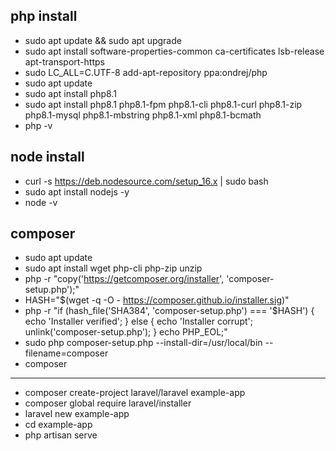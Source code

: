 ## php install

* sudo apt update && sudo apt upgrade 
* sudo apt install software-properties-common ca-certificates lsb-release apt-transport-https 
* sudo LC_ALL=C.UTF-8 add-apt-repository ppa:ondrej/php 
* sudo apt update
* sudo apt install php8.1 
* sudo apt install php8.1 php8.1-fpm php8.1-cli php8.1-curl php8.1-zip php8.1-mysql php8.1-mbstring php8.1-xml php8.1-bcmath
* php -v 

## node install

* curl -s https://deb.nodesource.com/setup_16.x | sudo bash
* sudo apt install nodejs -y
* node -v

## composer 
* sudo apt update
* sudo apt install wget php-cli php-zip unzip
* php -r "copy('https://getcomposer.org/installer', 'composer-setup.php');"
* HASH="$(wget -q -O - https://composer.github.io/installer.sig)"
* php -r "if (hash_file('SHA384', 'composer-setup.php') === '$HASH') { echo 'Installer verified'; } else { echo 'Installer corrupt'; unlink('composer-setup.php'); } echo PHP_EOL;"
* sudo php composer-setup.php --install-dir=/usr/local/bin --filename=composer
* composer
******
* composer create-project laravel/laravel example-app
* composer global require laravel/installer
* laravel new example-app
* cd example-app
* php artisan serve
